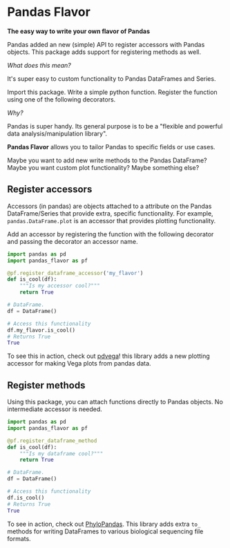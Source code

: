 # Pandas Flavor
**The easy way to write your own flavor of Pandas**

Pandas added an new (simple) API to register accessors with Pandas objects.
This package adds support for registering methods as well.

*What does this mean?*

It's super easy to custom functionality to Pandas DataFrames and Series.

Import this package. Write a simple python function. Register the function using one of the following decorators.

*Why?*

Pandas is super handy. Its general purpose is to be a "flexible and powerful data analysis/manipulation library".

**Pandas Flavor** allows you to tailor Pandas to specific fields or use cases.

Maybe you want to add new write methods to the Pandas DataFrame? Maybe you want custom plot functionality? Maybe something else?

## Register accessors

Accessors (in pandas) are objects attached to a attribute on the Pandas DataFrame/Series
that provide extra, specific functionality. For example, `pandas.DataFrame.plot` is an
accessor that provides plotting functionality.

Add an accessor by registering the function with the following decorator
and passing the decorator an accessor name.

```python
import pandas as pd
import pandas_flavor as pf

@pf.register_dataframe_accessor('my_flavor')
def is_cool(df):
    """Is my accessor cool?"""
    return True

# DataFrame.
df = DataFrame()

# Access this functionality
df.my_flavor.is_cool()
# Returns True
True
```

To see this in action, check out [pdvega](https://github.com/jakevdp/pdvega)! this
library adds a new plotting accessor for making Vega plots from pandas data.

## Register methods

Using this package, you can attach functions directly to Pandas objects. No
intermediate accessor is needed.

```python
import pandas as pd
import pandas_flavor as pf

@pf.register_dataframe_method
def is_cool(df):
    """Is my dataframe cool?"""
    return True

# DataFrame.
df = DataFrame()

# Access this functionality
df.is_cool()
# Returns True
True
```

To see in action, check out [PhyloPandas](https://github.com/Zsailer/phylopandas).
This library adds extra `to_` methods for writing DataFrames to various biological
sequencing file formats.
